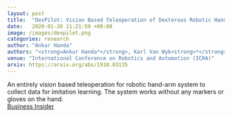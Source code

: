 ```yaml
---
layout: post
title:  "DexPilot: Vision Based Teleoperation of Dexterous Robotic Hand-Arm System"
date:   2020-01-26 11:21:59 +00:00
image: /images/dexpilot.png
categories: research
author: "Ankur Handa"
authors: "<strong>Ankur Handa*</strong>, Karl Van Wyk<strong>*</strong>, Wei Yang, Jacky Liang, Yu-Wei Chao, Qian Wan, Stan Birchfield, Nathan Ratliff, Dieter Fox (<strong>*</strong> Equal Contribution)"
venue: "International Conference on Robotics and Automation (ICRA)"
arxiv: https://arxiv.org/abs/1910.03135
---
```

An entirely vision based teleoperation for robotic hand-arm system to collect data for imitation learning. The system works without any markers or gloves on the hand.<br> 
<a href="https://www.businessinsider.com/an-inside-look-at-nvidias-next-generation-robotics-lab-2020-2/">Business Insider</a>
